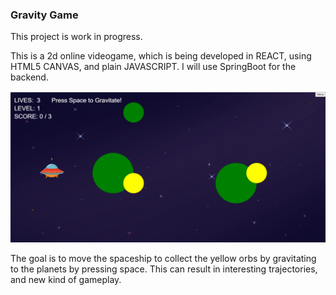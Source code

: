 ### Gravity Game

This project is work in progress.

This is a 2d online videogame, which is being developed in REACT, using HTML5 CANVAS, and plain JAVASCRIPT. 
I will use SpringBoot for the backend.

![alt text](src/demoImages/demoImage.PNG?raw=true "Title")

The goal is to move the spaceship to collect the yellow orbs by gravitating to the planets by pressing space. This can result in interesting trajectories, and new kind of gameplay.
